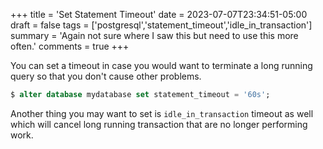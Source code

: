 +++
title = 'Set Statement Timeout'
date = 2023-07-07T23:34:51-05:00
draft = false
tags = ['postgresql','statement_timeout','idle_in_transaction']
summary = 'Again not sure where I saw this but need to use this more often.'
comments = true
+++


You can set a timeout in case you would want to terminate a long running query
so that you don't cause other problems.

```sql
$ alter database mydatabase set statement_timeout = '60s';
```

Another thing you may want to set is `idle_in_transaction` timeout as well
which will cancel long running transaction that are no longer performing work.
